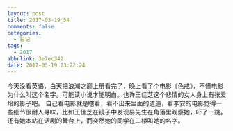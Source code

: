 ```yaml
---
layout: post
title: 2017-03-19_54
comments: false
categories:
  - 日记
tags:
  - 2017
abbrlink: 3e7ec342
date: 2017-03-19 23:22:24
---
```


  今天没看英语，白天把浪潮之巅上册看完了，晚上看了个电影《色戒》，不懂电影为什么叫这个名字。可能读小说才能明白。也许王佳芝这个悲情的女人身上有张爱玲的影子吧。
  自己看电影就是瞎看，看不出来里面的道道，看李安的电影觉得一些细节很耐人寻味，比如王佳芝在镜子中发现易先生在角落里观察她，吓了一跳。还有她本站在话剧的舞台上，而突然她的同学在二楼叫她的名字。
